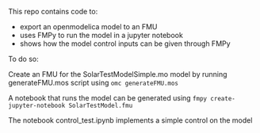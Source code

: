 This repo contains code to:
- export an openmodelica model to an FMU 
- uses FMPy to run the model in a jupyter notebook 
- shows how the model control inputs can be given through FMPy 

To do so:

Create an FMU for the SolarTestModelSimple.mo model by running generateFMU.mos script using 
`omc generateFMU.mos`

A notebook that runs the model can be generated using 
`fmpy create-jupyter-notebook SolarTestModel.fmu`

The notebook control_test.ipynb implements a simple control on the model 

    